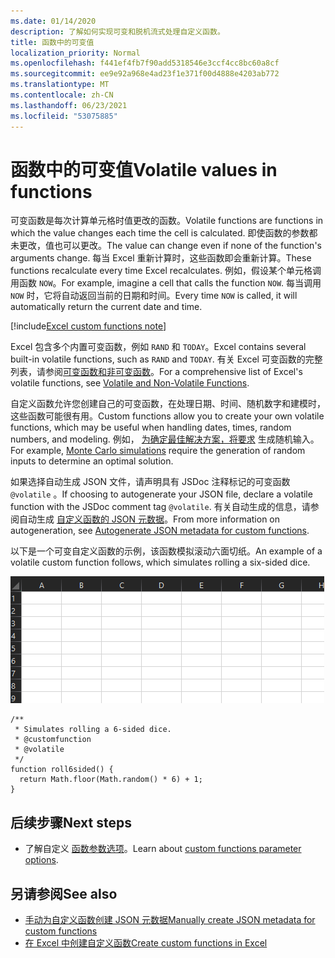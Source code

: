 ```yaml
---
ms.date: 01/14/2020
description: 了解如何实现可变和脱机流式处理自定义函数。
title: 函数中的可变值
localization_priority: Normal
ms.openlocfilehash: f441ef4fb7f90add5318546e3ccf4cc8bc60a8cf
ms.sourcegitcommit: ee9e92a968e4ad23f1e371f00d4888e4203ab772
ms.translationtype: MT
ms.contentlocale: zh-CN
ms.lasthandoff: 06/23/2021
ms.locfileid: "53075885"
---
```

# <a name="volatile-values-in-functions"></a><span data-ttu-id="e2fad-103">函数中的可变值</span><span class="sxs-lookup"><span data-stu-id="e2fad-103">Volatile values in functions</span></span>

<span data-ttu-id="e2fad-104">可变函数是每次计算单元格时值更改的函数。</span><span class="sxs-lookup"><span data-stu-id="e2fad-104">Volatile functions are functions in which the value changes each time the cell is calculated.</span></span> <span data-ttu-id="e2fad-105">即使函数的参数都未更改，值也可以更改。</span><span class="sxs-lookup"><span data-stu-id="e2fad-105">The value can change even if none of the function's arguments change.</span></span> <span data-ttu-id="e2fad-106">每当 Excel 重新计算时，这些函数即会重新计算。</span><span class="sxs-lookup"><span data-stu-id="e2fad-106">These functions recalculate every time Excel recalculates.</span></span> <span data-ttu-id="e2fad-107">例如，假设某个单元格调用函数 `NOW`。</span><span class="sxs-lookup"><span data-stu-id="e2fad-107">For example, imagine a cell that calls the function `NOW`.</span></span> <span data-ttu-id="e2fad-108">每当调用 `NOW` 时，它将自动返回当前的日期和时间。</span><span class="sxs-lookup"><span data-stu-id="e2fad-108">Every time `NOW` is called, it will automatically return the current date and time.</span></span>

[!include[Excel custom functions note](../includes/excel-custom-functions-note.md)]

<span data-ttu-id="e2fad-109">Excel 包含多个内置可变函数，例如 `RAND` 和 `TODAY`。</span><span class="sxs-lookup"><span data-stu-id="e2fad-109">Excel contains several built-in volatile functions, such as `RAND` and `TODAY`.</span></span> <span data-ttu-id="e2fad-110">有关 Excel 可变函数的完整列表，请参阅[可变函数和非可变函数](/office/client-developer/excel/excel-recalculation#volatile-and-non-volatile-functions)。</span><span class="sxs-lookup"><span data-stu-id="e2fad-110">For a comprehensive list of Excel's volatile functions, see [Volatile and Non-Volatile Functions](/office/client-developer/excel/excel-recalculation#volatile-and-non-volatile-functions).</span></span>

<span data-ttu-id="e2fad-111">自定义函数允许您创建自己的可变函数，在处理日期、时间、随机数字和建模时，这些函数可能很有用。</span><span class="sxs-lookup"><span data-stu-id="e2fad-111">Custom functions allow you to create your own volatile functions, which may be useful when handling dates, times, random numbers, and modeling.</span></span> <span data-ttu-id="e2fad-112">例如， [为确定最佳解决方案，将要求](https://en.wikipedia.org/wiki/Monte_Carlo_method) 生成随机输入。</span><span class="sxs-lookup"><span data-stu-id="e2fad-112">For example, [Monte Carlo simulations](https://en.wikipedia.org/wiki/Monte_Carlo_method) require the generation of random inputs to determine an optimal solution.</span></span>

<span data-ttu-id="e2fad-113">如果选择自动生成 JSON 文件，请声明具有 JSDoc 注释标记的可变函数 `@volatile` 。</span><span class="sxs-lookup"><span data-stu-id="e2fad-113">If choosing to autogenerate your JSON file, declare a volatile function with the JSDoc comment tag `@volatile`.</span></span> <span data-ttu-id="e2fad-114">有关自动生成的信息，请参阅自动生成 [自定义函数的 JSON 元数据](custom-functions-json-autogeneration.md)。</span><span class="sxs-lookup"><span data-stu-id="e2fad-114">From more information on autogeneration, see [Autogenerate JSON metadata for custom functions](custom-functions-json-autogeneration.md).</span></span>

<span data-ttu-id="e2fad-115">以下是一个可变自定义函数的示例，该函数模拟滚动六面切纸。</span><span class="sxs-lookup"><span data-stu-id="e2fad-115">An example of a volatile custom function follows, which simulates rolling a six-sided dice.</span></span>

![显示返回随机值的自定义函数的 GIF，用于模拟滚动六面切纸。](../images/six-sided-die.gif)

```JS
/**
 * Simulates rolling a 6-sided dice.
 * @customfunction
 * @volatile
 */
function roll6sided() {
  return Math.floor(Math.random() * 6) + 1;
}
```

## <a name="next-steps"></a><span data-ttu-id="e2fad-117">后续步骤</span><span class="sxs-lookup"><span data-stu-id="e2fad-117">Next steps</span></span>
* <span data-ttu-id="e2fad-118">了解自定义 [函数参数选项](custom-functions-parameter-options.md)。</span><span class="sxs-lookup"><span data-stu-id="e2fad-118">Learn about [custom functions parameter options](custom-functions-parameter-options.md).</span></span>

## <a name="see-also"></a><span data-ttu-id="e2fad-119">另请参阅</span><span class="sxs-lookup"><span data-stu-id="e2fad-119">See also</span></span>

* [<span data-ttu-id="e2fad-120">手动为自定义函数创建 JSON 元数据</span><span class="sxs-lookup"><span data-stu-id="e2fad-120">Manually create JSON metadata for custom functions</span></span>](custom-functions-json.md)
* [<span data-ttu-id="e2fad-121">在 Excel 中创建自定义函数</span><span class="sxs-lookup"><span data-stu-id="e2fad-121">Create custom functions in Excel</span></span>](custom-functions-overview.md)
